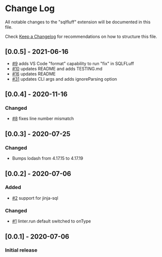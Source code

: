 # Change Log

All notable changes to the "sqlfluff" extension will be documented in this file.

Check [Keep a Changelog](http://keepachangelog.com/) for recommendations on how to structure this file.

## [0.0.5] - 2021-06-16

- [#9](https://github.com/sqlfluff/vscode-sqlfluff/pull/9) adds VS Code "format" capability to run "fix" in SQLFLuff
- [#10](https://github.com/sqlfluff/vscode-sqlfluff/pull/10) updates README and adds TESTING.md
- [#16](https://github.com/sqlfluff/vscode-sqlfluff/pull/17) updates README
- [#31](https://github.com/sqlfluff/vscode-sqlfluff/pull/31) updates CLI args and adds ignoreParsing option

## [0.0.4] - 2020-11-16

### Changed

- [#8](https://github.com/sqlfluff/vscode-sqlfluff/pull/8) fixes line number mismatch

## [0.0.3] - 2020-07-25

### Changed

- Bumps lodash from 4.17.15 to 4.17.19

## [0.0.2] - 2020-07-06

### Added

- [#2](https://github.com/dorzey/vscode-sqlfluff/pull/2) support for jinja-sql

### Changed

- [#1](https://github.com/dorzey/vscode-sqlfluff/pull/1) linter.run default switched to onType

## [0.0.1] - 2020-07-06

### Initial release
